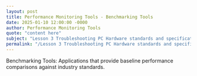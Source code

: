 ```yaml
---
layout: post
title: Performance Monitoring Tools - Benchmarking Tools
date: 2025-01-10 12:00:00 -0000
author: Performance Monitoring Tools
quote: "content here"
subject: "Lesson 3 Troubleshooting PC Hardware standards and specifications"
permalink: "/Lesson 3 Troubleshooting PC Hardware standards and specifications/Performance Monitoring Tools/Performance Monitoring Tools - Benchmarking Tools"
---
```


Benchmarking Tools: Applications that provide baseline performance comparisons against industry standards.
